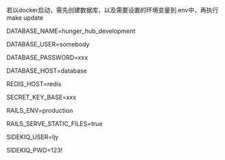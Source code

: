 若以docker启动，需先创建数据库，以及需要设置的环境变量到.env中，再执行make update

DATABASE_NAME=hunger_hub_development

DATABASE_USER=somebody

DATABASE_PASSWORD=xxx

DATABASE_HOST=database

REDIS_HOST=redis

SECRET_KEY_BASE=xxx

RAILS_ENV=production

RAILS_SERVE_STATIC_FILES=true

SIDEKIQ_USER=ljy

SIDEKIQ_PWD=123!
